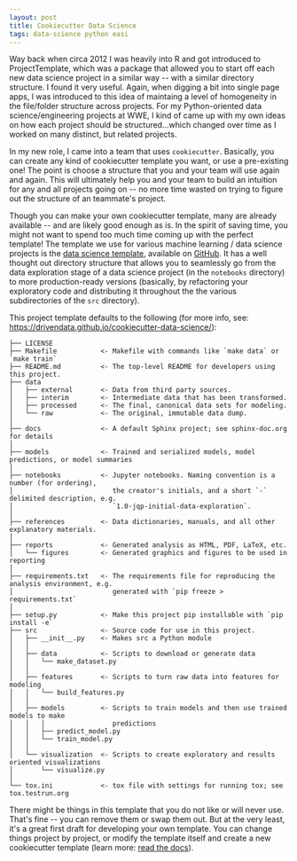 ```yaml
---
layout: post
title: Cookiecutter Data Science
tags: data-science python easi
---
```


Way back when circa 2012 I was heavily into R and got introduced to ProjectTemplate, which was
a package that allowed you to start off each new data science project in a similar way -- with a similar
directory structure.  I found it very useful.  Again, when digging a bit into single page apps, I was introduced to this
idea of maintaing a level of homogeneity in the file/folder structure across projects.  For my 
Python-oriented data science/engineering projects at WWE, I kind of came up with my own ideas on how
each project should be structured...which changed over time as I worked on many distinct, but related
projects.  

In my new role, I came into a team that uses `cookiecutter`.  Basically, you can create any kind of
cookiecutter template you want, or use a pre-existing one! The point is choose a structure that you and
your team will use again and again.  This will ultimately help you and your team to build an intuition for any 
and all projects going on -- no more time wasted on trying to figure out the structure of an teammate's 
project.  

Though you can make your own cookiecutter template, many are already available -- and are likely good enough
as is.  In the spirit of saving time, you might not want to spend too much time coming up with the perfect
template!  The template we use for various machine learning / data
science projects is the [data science template](https://drivendata.github.io/cookiecutter-data-science/),
available on [GitHub](https://github.com/drivendata/cookiecutter-data-science). It has a well thought out directory 
structure that allows you to seamlessly go from the data exploration
stage of a data science project (in the `notebooks` directory) to more production-ready versions (basically, by 
refactoring your exploratory code and distributing it throughout the the various subdirectories of the 
`src` directory).  

This project template defaults to the following (for more info, see: https://drivendata.github.io/cookiecutter-data-science/):

```
├── LICENSE
├── Makefile           <- Makefile with commands like `make data` or `make train`
├── README.md          <- The top-level README for developers using this project.
├── data
│   ├── external       <- Data from third party sources.
│   ├── interim        <- Intermediate data that has been transformed.
│   ├── processed      <- The final, canonical data sets for modeling.
│   └── raw            <- The original, immutable data dump.
│
├── docs               <- A default Sphinx project; see sphinx-doc.org for details
│
├── models             <- Trained and serialized models, model predictions, or model summaries
│
├── notebooks          <- Jupyter notebooks. Naming convention is a number (for ordering),
│                         the creator's initials, and a short `-` delimited description, e.g.
│                         `1.0-jqp-initial-data-exploration`.
│
├── references         <- Data dictionaries, manuals, and all other explanatory materials.
│
├── reports            <- Generated analysis as HTML, PDF, LaTeX, etc.
│   └── figures        <- Generated graphics and figures to be used in reporting
│
├── requirements.txt   <- The requirements file for reproducing the analysis environment, e.g.
│                         generated with `pip freeze > requirements.txt`
│
├── setup.py           <- Make this project pip installable with `pip install -e`
├── src                <- Source code for use in this project.
│   ├── __init__.py    <- Makes src a Python module
│   │
│   ├── data           <- Scripts to download or generate data
│   │   └── make_dataset.py
│   │
│   ├── features       <- Scripts to turn raw data into features for modeling
│   │   └── build_features.py
│   │
│   ├── models         <- Scripts to train models and then use trained models to make
│   │   │                 predictions
│   │   ├── predict_model.py
│   │   └── train_model.py
│   │
│   └── visualization  <- Scripts to create exploratory and results oriented visualizations
│       └── visualize.py
│
└── tox.ini            <- tox file with settings for running tox; see tox.testrun.org
```

There might be things in this template that you do not like or will never use.  That's fine -- you can
remove them or swap them out.  But at the very least, it's a great first draft for developing your own 
template.  You can change things project by project, or modify the template itself and create a new
cookiecutter template (learn more: [read the docs](https://cookiecutter.readthedocs.io/en/latest/index.html)).

